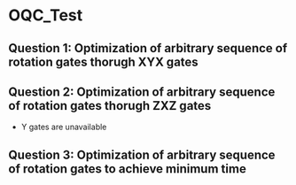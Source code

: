 # OQC_Test

## Question 1: Optimization of arbitrary sequence of rotation gates thorugh XYX gates

## Question 2: Optimization of arbitrary sequence of rotation gates thorugh ZXZ gates

* Y gates are unavailable

## Question 3: Optimization of arbitrary sequence of rotation gates to achieve minimum time

